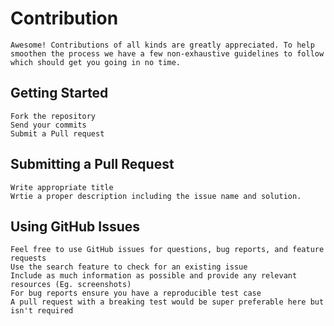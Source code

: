 # Contribution
    Awesome! Contributions of all kinds are greatly appreciated. To help smoothen the process we have a few non-exhaustive guidelines to follow which should get you going in no time.
 
 ## Getting Started
    Fork the repository
    Send your commits
    Submit a Pull request

 ## Submitting a Pull Request
    Write appropriate title
    Wrtie a proper description including the issue name and solution.

## Using GitHub Issues
    Feel free to use GitHub issues for questions, bug reports, and feature requests 
    Use the search feature to check for an existing issue
    Include as much information as possible and provide any relevant resources (Eg. screenshots)
    For bug reports ensure you have a reproducible test case
    A pull request with a breaking test would be super preferable here but isn't required